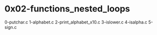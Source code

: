 # 0x02-functions_nested_loops

0-putchar.c
1-alphabet.c
2-print_alphabet_x10.c
3-islower.c
4-isalpha.c
5-sign.c
